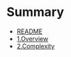 # Summary

* [README](0-README.md)
* [1.Overview](1-overview.md)
* [2.Complexity](2-complexity.md)


